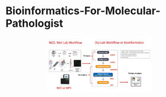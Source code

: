 # Bioinformatics-For-Molecular-Pathologist
<p align="center">
  <img width="280" height="150" src="https://github.com/jongtaek-kim/Bioinformatics-For-Molecular-Pathologist/blob/master/docs/Bioinformatics workflow.png">
</p>
